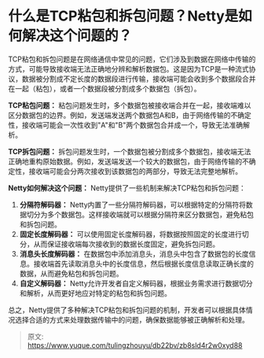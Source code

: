 # 什么是TCP粘包和拆包问题？Netty是如何解决这个问题的？

TCP粘包和拆包问题是在网络通信中常见的问题，它们涉及到数据在网络中传输的方式，可能导致接收端无法正确地分辨和解析数据包。这是因为TCP是一种流式协议，数据被分割成不定长度的数据段进行传输，接收端可能会收到多个数据段合并在一起（粘包），或者一个数据段被分割成多个数据包（拆包）。

**TCP粘包问题：**
粘包问题发生时，多个数据包被接收端合并在一起，接收端难以区分数据包的边界。例如，发送端发送两个数据包A和B，由于网络传输的不确定性，接收端可能会一次性收到"A"和"B"两个数据包合并成一个，导致无法准确解析。

**TCP拆包问题：**
拆包问题发生时，一个数据包被分割成多个数据包，接收端无法正确地重构原始数据。例如，发送端发送一个较大的数据包，由于网络传输的不确定性，接收端可能会分两次接收到该数据包的两部分，导致无法完整地解析。

**Netty如何解决这个问题：**
Netty提供了一些机制来解决TCP粘包和拆包问题：

1.  **分隔符解码器：** Netty内置了一些分隔符解码器，可以根据特定的分隔符将数据切分为多个数据包。这样接收端就可以根据分隔符来区分数据包，避免粘包和拆包问题。 
2.  **固定长度解码器：** 可以使用固定长度解码器，将数据按照固定的长度进行切分，从而保证接收端每次接收到的数据长度固定，避免拆包问题。 
3.  **消息头长度解码器：** 在数据包中添加消息头，消息头中包含了数据包的长度信息。接收端首先读取消息头中的长度信息，然后根据长度信息读取正确长度的数据，从而避免粘包和拆包问题。 
4.  **自定义解码器：** Netty允许开发者自定义解码器，根据业务需求进行数据切分和解析，从而更好地应对特定的粘包和拆包问题。 

总之，Netty提供了多种解决TCP粘包和拆包问题的机制，开发者可以根据具体情况选择合适的方式来处理数据传输中的问题，确保数据能够被正确解析和处理。


> 原文: <https://www.yuque.com/tulingzhouyu/db22bv/zb8sld4r2w0xyd88>